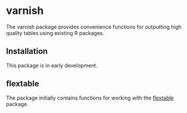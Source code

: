 
<!-- README.md is generated from README.Rmd. Please edit that file -->

# varnish

<!-- badges: start -->
<!-- badges: end -->

The varnish package provides convenience functions for outputting high
quality tables using existing R packages.

## Installation

This package is in early development.

## flextable

The package initially contains functions for working with the
[flextable](https://davidgohel.github.io/flextable/) package.
